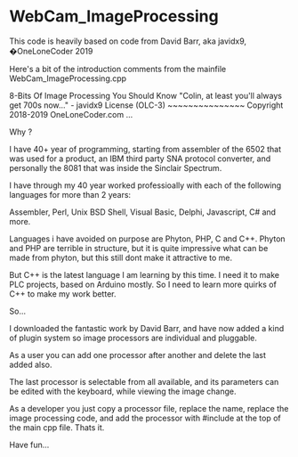 # WebCam_ImageProcessing

This code is heavily based on code from David Barr, aka javidx9, �OneLoneCoder 2019

Here's a bit of the introduction comments from the mainfile WebCam_ImageProcessing.cpp

8-Bits Of Image Processing You Should Know
	"Colin, at least you'll always get 700s now..." - javidx9
	License (OLC-3)
	~~~~~~~~~~~~~~~
	Copyright 2018-2019 OneLoneCoder.com
...

Why ?

I have 40+ year of programming, starting from assembler of the 6502 that was used for a product, 
an IBM third party SNA protocol converter, and personally the 8081 that was inside the
Sinclair Spectrum.

I have through my 40 year worked professioally with each of the following languages for more than 2 years:

Assembler, Perl, Unix BSD Shell, Visual Basic, Delphi, Javascript, C# and more.

Languages i have avoided on purpose are Phyton, PHP, C and C++. Phyton and PHP are terrible in structure,
but it is quite impressive what can be made from phyton, but this still dont make it attractive to me.

But C++ is the latest language I am learning by this time. I need it to make PLC projects, based on
Arduino mostly. So I need to learn more quirks of C++ to make my work better.

So...

I downloaded the fantastic work by David Barr, and have now added a kind of plugin system so 
image processors are individual and pluggable.

As a user  you can add one processor after another and delete the last added also.

The last processor is selectable from all available, and its parameters can be edited with
the keyboard, while viewing the image change.

As a developer you just copy a processor file, replace the name, replace the image processing code,
and add the processor with #include at the top of the main cpp file. Thats it.

Have fun...
